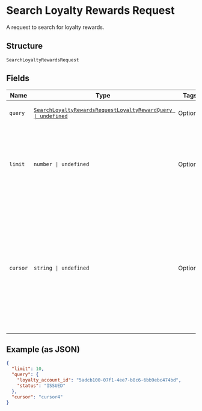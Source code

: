 
# Search Loyalty Rewards Request

A request to search for loyalty rewards.

## Structure

`SearchLoyaltyRewardsRequest`

## Fields

| Name | Type | Tags | Description |
|  --- | --- | --- | --- |
| `query` | [`SearchLoyaltyRewardsRequestLoyaltyRewardQuery \| undefined`](../../doc/models/search-loyalty-rewards-request-loyalty-reward-query.md) | Optional | The set of search requirements. |
| `limit` | `number \| undefined` | Optional | The maximum number of results to return in the response. The default value is 30.<br>**Constraints**: `>= 1`, `<= 30` |
| `cursor` | `string \| undefined` | Optional | A pagination cursor returned by a previous call to<br>this endpoint. Provide this to retrieve the next set of<br>results for the original query.<br>For more information,<br>see [Pagination](https://developer.squareup.com/docs/build-basics/common-api-patterns/pagination). |

## Example (as JSON)

```json
{
  "limit": 10,
  "query": {
    "loyalty_account_id": "5adcb100-07f1-4ee7-b8c6-6bb9ebc474bd",
    "status": "ISSUED"
  },
  "cursor": "cursor4"
}
```

